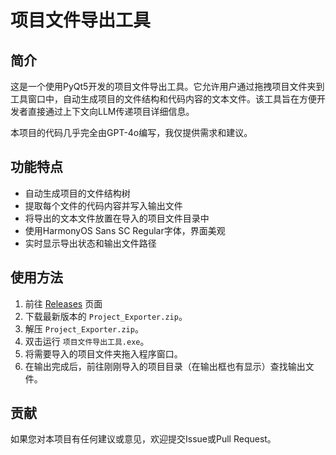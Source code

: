 # 项目文件导出工具

## 简介

这是一个使用PyQt5开发的项目文件导出工具。它允许用户通过拖拽项目文件夹到工具窗口中，自动生成项目的文件结构和代码内容的文本文件。该工具旨在方便开发者直接通过上下文向LLM传递项目详细信息。

本项目的代码几乎完全由GPT-4o编写，我仅提供需求和建议。

## 功能特点

- 自动生成项目的文件结构树
- 提取每个文件的代码内容并写入输出文件
- 将导出的文本文件放置在导入的项目文件目录中
- 使用HarmonyOS Sans SC Regular字体，界面美观
- 实时显示导出状态和输出文件路径

## 使用方法

1. 前往 [Releases](https://github.com/CookSleep/Project_Exporter/releases) 页面
2. 下载最新版本的 `Project_Exporter.zip`。
3. 解压 `Project_Exporter.zip`。
4. 双击运行 `项目文件导出工具.exe`。
5. 将需要导入的项目文件夹拖入程序窗口。
6. 在输出完成后，前往刚刚导入的项目目录（在输出框也有显示）查找输出文件。

## 贡献

如果您对本项目有任何建议或意见，欢迎提交Issue或Pull Request。
